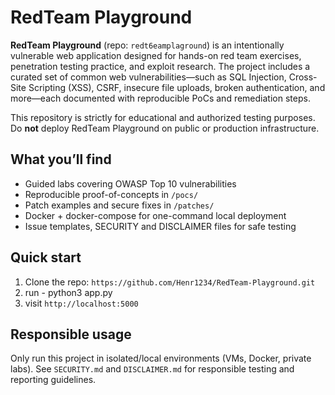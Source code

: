 # RedTeam Playground

**RedTeam Playground** (repo: `redt6eamplaground`) is an intentionally vulnerable web application designed for hands-on red team exercises, penetration testing practice, and exploit research. The project includes a curated set of common web vulnerabilities—such as SQL Injection, Cross-Site Scripting (XSS), CSRF, insecure file uploads, broken authentication, and more—each documented with reproducible PoCs and remediation steps.

This repository is strictly for educational and authorized testing purposes. Do **not** deploy RedTeam Playground on public or production infrastructure.

## What you’ll find
- Guided labs covering OWASP Top 10 vulnerabilities
- Reproducible proof-of-concepts in `/pocs/`
- Patch examples and secure fixes in `/patches/`
- Docker + docker-compose for one-command local deployment
- Issue templates, SECURITY and DISCLAIMER files for safe testing

## Quick start
1. Clone the repo: `https://github.com/Henr1234/RedTeam-Playground.git`
2. run - python3 app.py
3. visit `http://localhost:5000` 

## Responsible usage
Only run this project in isolated/local environments (VMs, Docker, private labs). See `SECURITY.md` and `DISCLAIMER.md` for responsible testing and reporting guidelines.
